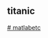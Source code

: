 ## titanic
[# matlabetc](https://colab.research.google.com/drive/1TJmxxiCmaqfKkarwAPAbyQgwS6OAX75U?usp=sharing)
